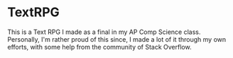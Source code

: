 # TextRPG
This is a Text RPG I made as a final in my AP Comp Science class. Personally, I'm rather proud of this since, I made a lot of it through my own efforts, with some help from the community of Stack Overflow.
